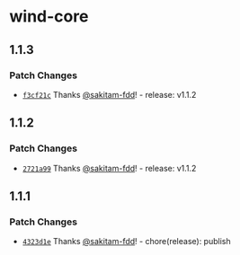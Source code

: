 # wind-core

## 1.1.3

### Patch Changes

- [`f3cf21c`](https://github.com/sakitam-fdd/wind-layer/commit/f3cf21cbf97f1b15825cf39731e90b0c57bac846) Thanks [@sakitam-fdd](https://github.com/sakitam-fdd)! - release: v1.1.2

## 1.1.2

### Patch Changes

- [`2721a99`](https://github.com/sakitam-fdd/wind-layer/commit/2721a996e6158e63ee9c98f444f802e229d22f58) Thanks [@sakitam-fdd](https://github.com/sakitam-fdd)! - release: v1.1.2

## 1.1.1

### Patch Changes

- [`4323d1e`](https://github.com/sakitam-fdd/wind-layer/commit/4323d1ef0334dd30b4ae74d1cd231467a3e81046) Thanks [@sakitam-fdd](https://github.com/sakitam-fdd)! - chore(release): publish
